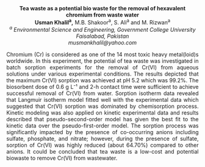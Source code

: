 <center><strong>Tea waste as a potential bio waste for the removal of hexavalent
chromium from waste water</strong>

<center><strong>Usman Khalil<sup>a</sup>,</strong> M.B. Shakoor<sup>a</sup>, S. Ali<sup>a</sup> and M. Rizwan<sup>a</sup>

<center><i><sup>a</sup> Environmental Science and Engineering, Government College
University Faisalabad, Pakistan</i>

<center><i>musmankhalil@yahoo.com </i>

<p style="text-align:justify">Chromium (Cr) is considered as one of the 14 most toxic heavy
metal(loid)s worldwide. In this experiment, the potential of tea waste
was investigated in batch sorption experiments for the removal of Cr(VI)
from aqueous solutions under various experimental conditions. The
results depicted that the maximum Cr(VI) sorption was achieved at pH 5.2
which was 99.2%. The biosorbent dose of 0.6 g L⁻¹ and 2-h contact time
were sufficient to achieve successful removal of Cr(VI) from water.
Sorption isotherm data revealed that Langmuir isotherm model fitted well
with the experimental data which suggested that Cr(VI) sorption was
dominated by chemisorption process. Kinetic modeling was also applied on
kinetic experimental data and results described that pseudo-second-order
model has given the best fit to the kinetic data over the
pseudo-first-order model. The sorption process was significantly
impacted by the presence of co-occurring anions including sulfate,
phosphate, and nitrate; however, during the presence of sulfate,
sorption of Cr(VI) was highly reduced (about 64.70%) compared to other
anions. It could be concluded that tea waste is a low-cost and potential
biowaste to remove Cr(VI) from wastewater.
